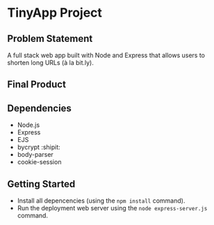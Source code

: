 # TinyApp Project

## Problem Statement

A full stack web app built with Node and Express that allows users to shorten long URLs (à la bit.ly).

## Final Product


## Dependencies

- Node.js
- Express
- EJS
- bycrypt :shipit:
- body-parser
- cookie-session

## Getting Started

- Install all depencencies (using the `npm install` command).
- Run the deployment web server using the `node express-server.js` command.
